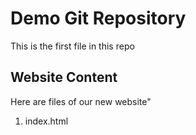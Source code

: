 # Demo Git Repository

This is the first file in this repo

## Website Content

Here are files of our new website"

1. index.html
